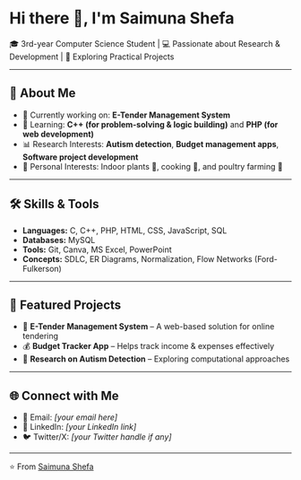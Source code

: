 # Hi there 👋, I'm Saimuna Shefa  

🎓 3rd-year Computer Science Student | 💻 Passionate about Research & Development | 🌱 Exploring Practical Projects  

---

## 🚀 About Me
- 🔭 Currently working on: **E-Tender Management System**  
- 🌱 Learning: **C++ (for problem-solving & logic building)** and **PHP (for web development)**  
- 📊 Research Interests: **Autism detection**, **Budget management apps**, **Software project development**  
- 🌱 Personal Interests: Indoor plants 🌿, cooking 🍳, and poultry farming 🦆  

---

## 🛠️ Skills & Tools
- **Languages:** C, C++, PHP, HTML, CSS, JavaScript, SQL  
- **Databases:** MySQL  
- **Tools:** Git, Canva, MS Excel, PowerPoint  
- **Concepts:** SDLC, ER Diagrams, Normalization, Flow Networks (Ford-Fulkerson)  

---

## 📂 Featured Projects
- 📝 **E-Tender Management System** – A web-based solution for online tendering  
- 💰 **Budget Tracker App** – Helps track income & expenses effectively  
- 🧩 **Research on Autism Detection** – Exploring computational approaches  

---

## 🌐 Connect with Me
- 📧 Email: *[your email here]*  
- 💼 LinkedIn: *[your LinkedIn link]*  
- 🐦 Twitter/X: *[your Twitter handle if any]*  

---

⭐️ From [Saimuna Shefa](https://github.com/your-username)
